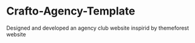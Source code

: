 # Crafto-Agency-Template
Designed and developed an agency club website inspirid by themeforest website
